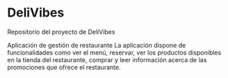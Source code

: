 # DeliVibes
Repositorio del proyecto de DeliVibes

Aplicación de gestión de restaurante
La aplicación dispone de funcionalidades como ver el menú, reservar, ver los productos disponibles en la tienda del restaurante, comprar y leer información acerca de las promociones que ofrece el restaurante.
